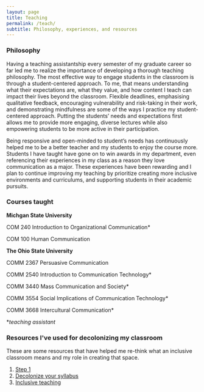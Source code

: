 ```yaml
---
layout: page
title: Teaching
permalink: /teach/
subtitle: Philosophy, experiences, and resources
---
```

### Philosophy ###
Having a teaching assistantship every semester of my graduate career so far led me to realize the importance of developing a thorough teaching philosophy. The most effective way to engage students in the classroom is through a student-centered approach. To me, that means understanding what their expectations are, what they value, and how content I teach can impact their lives beyond the classroom. Flexible deadlines, emphasising qualitative feedback, encouraging vulnerability and risk-taking in their work, and demonstrating mindfulness are some of the ways I practice my student-centered approach. Putting the students’ needs and expectations first allows me to provide more engaging, diverse lectures while also empowering students to be more active in their participation. 

Being responsive and open-minded to student’s needs has continuously helped me to be a better teacher and my students to enjoy the course more. Students I have taught have gone on to win awards in my department, even referencing their experiences in my class as a reason they love communication as a major. 
These experiences have been rewarding and I plan to continue improving my teaching by prioritize creating more inclusive environments and curriculums, and supporting students in their academic pursuits.

### Courses taught ###
**Michgan State University**

COM 240 Introduction to Organizational Communication*

COM 100 Human Communication

**The Ohio State University**

COMM 2367 Persuasive Communication

COMM 2540 Introduction to Communication Technology*

COMM 3440 Mass Communication and Society*

COMM 3554 Social Implications of Communication Technology*

COMM 3668 Intercultural Communication*

**teaching assistant*


### Resources I've used for decolonizing my classroom ###
These are some resources that have helped me re-think what an inclusive classroom means and my role in creating that space.

1. [Step 1](https://ncte.org/blog/2019/04/decolonizing-the-classroom/ "Step 1")
2. [Decolonize your syllabus](https://liberatedgenius.com/2018/decolonize-your-syllabus/ "Decolonize your syllabus")
3. [Inclusive teaching](https://www.insidehighered.com/advice/2020/02/19/practical-steps-toward-more-inclusive-teaching-opinion "Inclusive teaching")
